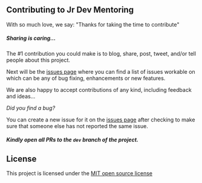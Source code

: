 ## Contributing to Jr Dev Mentoring

With so much love, we say: "Thanks for taking the time to contribute"
##### Sharing is caring...
The #1 contribution you could make is to blog, share, post, tweet, and/or tell people about this project.

Next will be the [issues page](https://github.com/kmcrayton7/jr_dev_mentoring/issues) where you can find a list of issues workable on which can be any of bug fixing, enhancements or new features.

We are also happy to accept contributions of any kind, including feedback and ideas...

*Did you find a bug?*

You can create a new issue for it on the [issues page](https://github.com/kmcrayton7/jr_dev_mentoring/issues) after checking to make sure that someone else has not reported the same issue.

##### *Kindly open all PRs to the `dev` branch of the project.*

## License

This project is licensed under the [MIT open source license](https://opensource.org/licenses/MIT)
